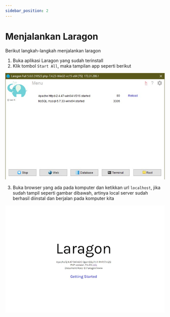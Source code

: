 ```yaml
---
sidebar_position: 2
---
```


# Menjalankan Laragon

Berikut langkah-langkah menjalankan laragon

1. Buka aplikasi Laragon yang sudah terinstall
2. Klik tombol `Start All`, maka tampilan app seperti berikut

![laragon](../../../../img/php/laragon/app-laragon.jpg)

3. Buka browser yang ada pada komputer dan ketikkan url `localhost`, jika sudah tampil seperti gambar dibawah, artinya local server sudah berhasil diinstal dan berjalan pada komputer kita

![run](../../../../img/php/laragon/run-laragon.jpg)